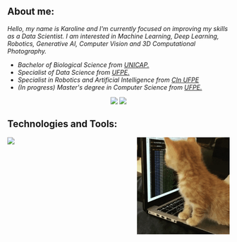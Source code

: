<h2>About me:</h2>
<p><em>Hello, my name is Karoline and I'm currently focused on improving my skills as a Data Scientist. I am interested in Machine Learning, Deep Learning, Robotics, Generative AI, Computer Vision and 3D Computational Photography.</em></p>

<ul>
  <li><em>Bachelor of Biological Science from <a href="https://portal.unicap.br/">UNICAP.<a/></em></li>
  <li><em>Specialist of Data Science from <a href="https://posdatascience.cin.ufpe.br/">UFPE.<a/></em></li>
  <li><em>Specialist in Robotics and Artificial Intelligence from <a href="https://residenciarobotica.cin.ufpe.br/">CIn UFPE</a></em></li>
  <li><em>(In progress) Master's degree in Computer Science from <a href="https://secpos.cin.ufpe.br/">UFPE.<a/></em></li>
</ul>


<div align="center">
  <a href="https://www.linkedin.com/in/kjcsilva/" alt="linkedin" target="_blank">
  <img src="https://img.shields.io/badge/LinkedIn-0077B5?style=for-the-badge&logo=linkedin&logoColor=white"></a>
  <a href="karolinejcsilva@gmail.com" alt="gmail" target="_blank">
  <img src="https://img.shields.io/badge/Gmail-D14836?style=for-the-badge&logo=gmail&logoColor=white&link=karolinejcsilva@gmail.com"></a>
</div>


<h2>Technologies and Tools:</h2>

<div align="center">
  <img align="right" height="220" alt="coding-time" src="assets/cat-code.gif">
  <p align="left">
    <a href="https://github.com/johnnycleiton07">
      <img src="https://skillicons.dev/icons?i=anaconda,aws,azure,bash,cpp,docker,windows,linux,ubuntu,vscode,pycharm,tensorflow,github,git,sqlite,mysql,java,r,py,opencv,pytorch,sklearn,obsidian,notion,mongodb,postgres,powershell,ros,latex&perline=8"/>
    </a>
  </p>
</div>


<!--
**KarolineCostadaSilva/KarolineCostadaSilva** is a ✨ _special_ ✨ repository because its `README.md` (this file) appears on your GitHub profile.

Here are some ideas to get you started:

- 🔭 I’m currently working on ...
- 🌱 I’m currently learning ...
- 👯 I’m looking to collaborate on ...
- 🤔 I’m looking for help with ...
- 💬 Ask me about ...
- 📫 How to reach me: ...
- 😄 Pronouns: ...
- ⚡ Fun fact: ...
-->
